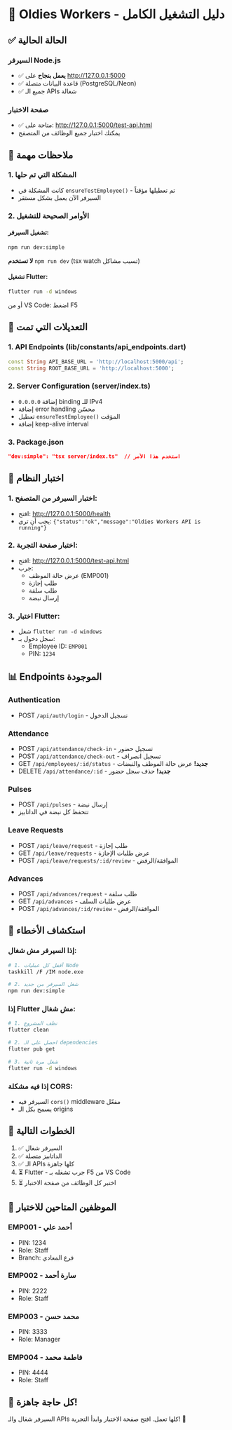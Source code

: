 # 🚀 Oldies Workers - دليل التشغيل الكامل

## ✅ الحالة الحالية

### السيرفر Node.js
- ✅ **يعمل بنجاح** على http://127.0.0.1:5000
- ✅ قاعدة البيانات متصلة (PostgreSQL/Neon)
- ✅ جميع الـ APIs شغالة

### صفحة الاختبار
- ✅ متاحة على: http://127.0.0.1:5000/test-api.html
- يمكنك اختبار جميع الوظائف من المتصفح

## 📝 ملاحظات مهمة

### 1. المشكلة التي تم حلها
- كانت المشكلة في `ensureTestEmployee()` - تم تعطيلها مؤقتاً
- السيرفر الآن يعمل بشكل مستقر

### 2. الأوامر الصحيحة للتشغيل

#### تشغيل السيرفر:
```bash
npm run dev:simple
```
**لا تستخدم** `npm run dev` (tsx watch تسبب مشاكل)

#### تشغيل Flutter:
```bash
flutter run -d windows
```
أو من VS Code: اضغط F5

## 🔧 التعديلات التي تمت

### 1. API Endpoints (lib/constants/api_endpoints.dart)
```dart
const String API_BASE_URL = 'http://localhost:5000/api';
const String ROOT_BASE_URL = 'http://localhost:5000';
```

### 2. Server Configuration (server/index.ts)
- إضافة `0.0.0.0` binding للـ IPv4
- إضافة error handling محسّن
- تعطيل `ensureTestEmployee()` المؤقت
- إضافة keep-alive interval

### 3. Package.json
```json
"dev:simple": "tsx server/index.ts"  // استخدم هذا الأمر
```

## 🧪 اختبار النظام

### 1. اختبار السيرفر من المتصفح:
- افتح: http://127.0.0.1:5000/health
- يجب أن ترى: `{"status":"ok","message":"Oldies Workers API is running"}`

### 2. اختبار صفحة التجربة:
- افتح: http://127.0.0.1:5000/test-api.html
- جرب:
  - عرض حالة الموظف (EMP001)
  - طلب إجازة
  - طلب سلفة
  - إرسال نبضة

### 3. اختبار Flutter:
- شغل `flutter run -d windows`
- سجل دخول بـ:
  - Employee ID: `EMP001`
  - PIN: `1234`

## 📊 Endpoints الموجودة

### Authentication
- POST `/api/auth/login` - تسجيل الدخول

### Attendance
- POST `/api/attendance/check-in` - تسجيل حضور
- POST `/api/attendance/check-out` - تسجيل انصراف
- GET `/api/employees/:id/status` - **جديد!** عرض حالة الموظف والنبضات
- DELETE `/api/attendance/:id` - **جديد!** حذف سجل حضور

### Pulses
- POST `/api/pulses` - إرسال نبضة
- تتحفظ كل نبضة في الداتابيز

### Leave Requests
- POST `/api/leave/request` - طلب إجازة
- GET `/api/leave/requests` - عرض طلبات الإجازة
- POST `/api/leave/requests/:id/review` - الموافقة/الرفض

### Advances  
- POST `/api/advances/request` - طلب سلفة
- GET `/api/advances` - عرض طلبات السلف
- POST `/api/advances/:id/review` - الموافقة/الرفض

## 🐛 استكشاف الأخطاء

### إذا السيرفر مش شغال:
```bash
# 1. أقفل كل عمليات Node
taskkill /F /IM node.exe

# 2. شغل السيرفر من جديد
npm run dev:simple
```

### إذا Flutter مش شغال:
```bash
# 1. نظف المشروع
flutter clean

# 2. احصل على الـ dependencies
flutter pub get

# 3. شغل مرة تانية
flutter run -d windows
```

### إذا فيه مشكلة CORS:
- السيرفر فيه `cors()` middleware مفعّل
- يسمح بكل الـ origins

## 🎯 الخطوات التالية

1. ✅ السيرفر شغال
2. ✅ الداتابيز متصلة
3. ✅ الـ APIs كلها جاهزة
4. ⏳ Flutter - جرب تشغله بـ F5 من VS Code
5. ⏳ اختبر كل الوظائف من صفحة الاختبار

## 📱 الموظفين المتاحين للاختبار

### EMP001 - أحمد علي
- PIN: 1234
- Role: Staff
- Branch: فرع المعادي

### EMP002 - سارة أحمد  
- PIN: 2222
- Role: Staff

### EMP003 - محمد حسن
- PIN: 3333
- Role: Manager

### EMP004 - فاطمة محمد
- PIN: 4444
- Role: Staff

## 🎉 كل حاجة جاهزة!

السيرفر شغال والـ APIs كلها تعمل. افتح صفحة الاختبار وابدأ التجربة! 🚀
